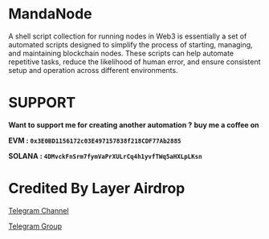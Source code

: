 # MandaNode
A shell script collection for running nodes in Web3 is essentially a set of automated scripts designed to simplify the process of starting, managing, and maintaining blockchain nodes. These scripts can help automate repetitive tasks, reduce the likelihood of human error, and ensure consistent setup and operation across different environments.

# SUPPORT

**Want to support me for creating another automation ?**
**buy me a coffee on**

**EVM : `0x3E0BD1156172c03E497157838f218CDF77Ab2885`**

**SOLANA : `4DMvckFnSrm7fymVaPrXULrCq4h1yvfTWq5aHXLpLKsn`**

# Credited By Layer Airdrop
[Telegram Channel](https://t.me/+U3vHFLDNC5JjN2Jl)

[Telegram Group](https://t.me/+UgQeEnnWrodiNTI1)
